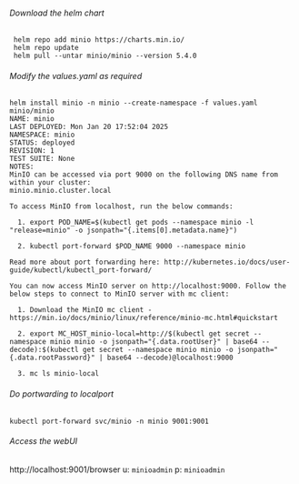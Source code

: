 ###### Download the helm chart 
```
 helm repo add minio https://charts.min.io/
 helm repo update
 helm pull --untar minio/minio --version 5.4.0
```

 ###### Modify the values.yaml as required
```
helm install minio -n minio --create-namespace -f values.yaml minio/minio
NAME: minio
LAST DEPLOYED: Mon Jan 20 17:52:04 2025
NAMESPACE: minio
STATUS: deployed
REVISION: 1
TEST SUITE: None
NOTES:
MinIO can be accessed via port 9000 on the following DNS name from within your cluster:
minio.minio.cluster.local

To access MinIO from localhost, run the below commands:

  1. export POD_NAME=$(kubectl get pods --namespace minio -l "release=minio" -o jsonpath="{.items[0].metadata.name}")

  2. kubectl port-forward $POD_NAME 9000 --namespace minio

Read more about port forwarding here: http://kubernetes.io/docs/user-guide/kubectl/kubectl_port-forward/

You can now access MinIO server on http://localhost:9000. Follow the below steps to connect to MinIO server with mc client:

  1. Download the MinIO mc client - https://min.io/docs/minio/linux/reference/minio-mc.html#quickstart

  2. export MC_HOST_minio-local=http://$(kubectl get secret --namespace minio minio -o jsonpath="{.data.rootUser}" | base64 --decode):$(kubectl get secret --namespace minio minio -o jsonpath="{.data.rootPassword}" | base64 --decode)@localhost:9000

  3. mc ls minio-local
```

###### Do portwarding to localport

`kubectl port-forward svc/minio -n minio 9001:9001`

###### Access the webUI
http://localhost:9001/browser
u: `minioadmin`
p: `minioadmin`